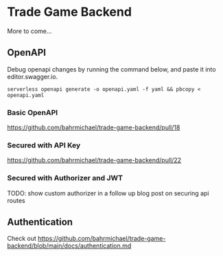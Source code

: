 # Trade Game Backend

More to come...

## OpenAPI

Debug openapi changes by running the command below, and paste it into editor.swagger.io.

```
serverless openapi generate -o openapi.yaml -f yaml && pbcopy < openapi.yaml
```

### Basic OpenAPI

https://github.com/bahrmichael/trade-game-backend/pull/18

### Secured with API Key

https://github.com/bahrmichael/trade-game-backend/pull/22

### Secured with Authorizer and JWT

TODO: show custom authorizer in a follow up blog post on securing api routes

## Authentication

Check out https://github.com/bahrmichael/trade-game-backend/blob/main/docs/authentication.md